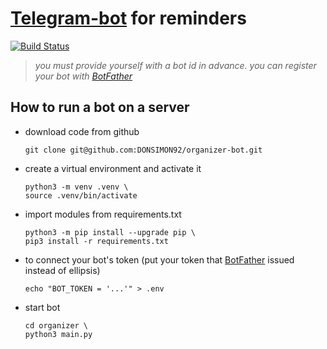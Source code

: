 # [Telegram-bot](https://t.me/Multitask_4Bot "https://t.me/Multitask_4Bot") for reminders

[![Build Status](https://github.com/DONSIMON92/organizer/actions/workflows/checks.yml/badge.svg)](https://github.com/DONSIMON92/organizer/actions/workflows/checks.yml)

> *you must provide yourself with a bot id in advance. you can register your bot with [BotFather](https://t.me/BotFather "https://t.me/BotFather")*

## How to run a bot on a server
- download code from github
    ```
    git clone git@github.com:DONSIMON92/organizer-bot.git
    ```
- create a virtual environment and activate it
    ```
    python3 -m venv .venv \
    source .venv/bin/activate
    ```
- import modules from requirements.txt
    ```
    python3 -m pip install --upgrade pip \
    pip3 install -r requirements.txt
    ```
- to connect your bot's token (put your token that [BotFather](https://t.me/BotFather "https://t.me/BotFather") issued instead of ellipsis)
    ```
    echo "BOT_TOKEN = '...'" > .env
    ```
- start bot
    ```
    cd organizer \
    python3 main.py
    ```
